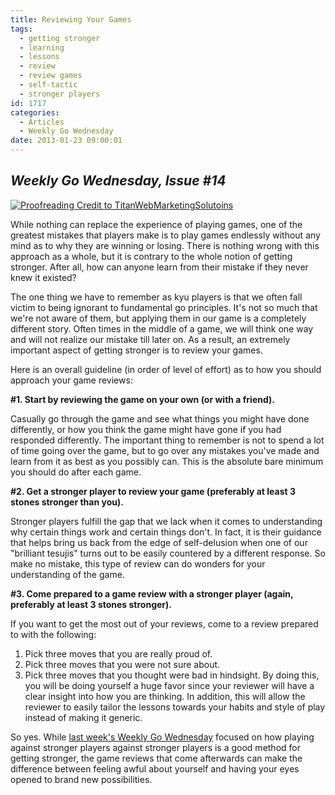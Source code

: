 ```yaml
---
title: Reviewing Your Games
tags:
  - getting stronger
  - learning
  - lessons
  - review
  - review games
  - self-tactic
  - stronger players
id: 1717
categories:
  - Articles
  - Weekly Go Wednesday
date: 2013-01-23 09:00:01
---
```


## _Weekly Go Wednesday, Issue #14_

[![Proofreading Credit to TitanWebMarketingSolutoins](http://www.bengozen.com/wp-content/uploads/2013/01/wgw14.jpg)](http://www.bengozen.com/wp-content/uploads/2013/01/wgw14.jpg)

While nothing can replace the experience of playing games, one of the greatest mistakes that players make is to play games endlessly without any mind as to why they are winning or losing. There is nothing wrong with this approach as a whole, but it is contrary to the whole notion of getting stronger. After all, how can anyone learn from their mistake if they never knew it existed?

The one thing we have to remember as kyu players is that we often fall victim to being ignorant to fundamental go principles. It's not so much that we're not aware of them, but applying them in our game is a completely different story. Often times in the middle of a game, we will think one way and will not realize our mistake till later on. As a result, an extremely important aspect of getting stronger is to review your games.

<!--more-->

Here is an overall guideline (in order of level of effort) as to how you should approach your game reviews:

**#1\. Start by reviewing the game on your own (or with a friend).**

Casually go through the game and see what things you might have done differently, or how you think the game might have gone if you had responded differently. The important thing to remember is not to spend a lot of time going over the game, but to go over any mistakes you've made and learn from it as best as you possibly can. This is the absolute bare minimum you should do after each game.

**#2\. Get a stronger player to review your game (preferably at least 3 stones stronger than you).**

Stronger players fulfill the gap that we lack when it comes to understanding why certain things work and certain things don't. In fact, it is their guidance that helps bring us back from the edge of self-delusion when one of our "brilliant tesujis" turns out to be easily countered by a different response. So make no mistake, this type of review can do wonders for your understanding of the game.

**#3\. Come prepared to a game review with a stronger player (again, preferably at least 3 stones stronger).**

If you want to get the most out of your reviews, come to a review prepared to with the following:

1.  Pick three moves that you are really proud of.
2.  Pick three moves that you were not sure about.
3.  Pick three moves that you thought were bad in hindsight.
By doing this, you will be doing yourself a huge favor since your reviewer will have a clear insight into how you are thinking. In addition, this will allow the reviewer to easily tailor the lessons towards your habits and style of play instead of making it generic.

So yes. While [last week's Weekly Go Wednesday](http://www.bengozen.com/even-games-with-stronger-players/ "Even Games with Stronger Players") focused on how playing against stronger players against stronger players is a good method for getting stronger, the game reviews that come afterwards can make the difference between feeling awful about yourself and having your eyes opened to brand new possibilities.